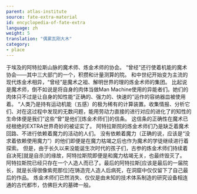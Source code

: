 ```yaml
---
parent: atlas-institute
source: fate-extra-material
id: encyclopedia-of-fate-extra
language: zh
weight: 5
translation: "偶累瓦刚大木"
category:
- place
---
```


于埃及的阿特拉斯山脉的魔术师、炼金术师的协会。
“曾经”还行使着机能的魔术协会——其中三大部门的一个，积攒和计量测算的院。
和中世纪开始变为主流的现代炼金术相异，“曾经”是魔术之祖、解明世界的理的炼金术师的集团。
比起说是魔术师，倒不如说是将自身的肉体当做Man Machine使用的异能者们。她们的肉体只不过是让自身的知性能“正确的、强力的、快速的”运作的容纳器皿被使用着。
“人类乃是持有运动机能（五感）的极为稀有的计算装置。收集情报、分析它们、对在这过程中发现的无数问题，能用劳动力直接的进行对应的进化了的知性的生命体便是我们”这些“曾”是他们[炼金术师们]的信条。
这信条的正确性在魔术已经根绝的EXTRA世界奇妙的被证实了。
阿特拉斯院的炼金术师们乃是缺乏着魔术回路、不进行依赖着魔力的活动的人们。
没有依赖着魔力（正确的说，应该是“没求着依赖使用魔力”）的他们即便是在魔力枯竭之后也作为魔术的学徒继续进行着探索。
但是，由于长久以来没能诞生次时代的孩子们，古参的炼金术师们持续着自决死[就是自杀]的缘故，阿特拉斯院即便是和魔力枯竭无关，也最终毁灭了。
阿特拉斯院已经只存在一个人造人而已了。最后的阿特拉斯[应该是最后的一届院长，就是长得很像紫苑那位]在铸造完人造人后病死，在洞窟中仅仅留下了自己最后的作品。
炼金术师们已然消失、仅仅是由未知的技术体系制造的研究设备相连通的古代都市，仿佛巨大的墓碑一般。
